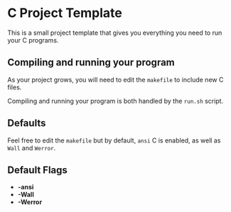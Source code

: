 # C Project Template

This is a small project template that gives you everything you need to run your C programs.

## Compiling and running your program

As your project grows, you will need to edit the `makefile` to include new C files.

Compiling and running your program is both handled by the `run.sh` script.

## Defaults

Feel free to edit the `makefile` but by default, `ansi` C is enabled, as well as `Wall` and `Werror`.

## Default Flags
* **-ansi**
* **-Wall**
* **-Werror**

